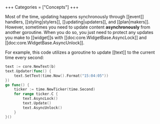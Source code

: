 +++
Categories = ["Concepts"]
+++

Most of the time, updating happens synchronously through [[event]] handlers, [[styling|stylers]], [[updating|updaters]], and [[plan|makers]]. However, sometimes you need to update content **asynchronously** from another goroutine. When you do so, you just need to protect any updates you make to [[widget]]s with [[doc:core.WidgetBase.AsyncLock]] and [[doc:core.WidgetBase.AsyncUnlock]].

For example, this code utilizes a goroutine to update [[text]] to the current time every second:

```Go
text := core.NewText(b)
text.Updater(func() {
    text.SetText(time.Now().Format("15:04:05"))
})
go func() {
    ticker := time.NewTicker(time.Second)
    for range ticker.C {
        text.AsyncLock()
        text.Update()
        text.AsyncUnlock()
    }
}()
```
